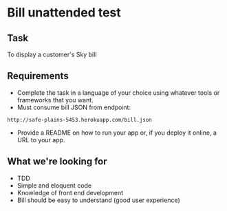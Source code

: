 # Bill unattended test

## Task

To display a customer's Sky bill

## Requirements

* Complete the task in a language of your choice using whatever tools or frameworks that you want.
* Must consume bill JSON from endpoint: 
```
http://safe-plains-5453.herokuapp.com/bill.json
```
* Provide a README on how to run your app or, if you deploy it online, a URL to your app. 

## What we're looking for

* TDD
* Simple and eloquent code
* Knowledge of front end development
* Bill should be easy to understand (good user experience)





